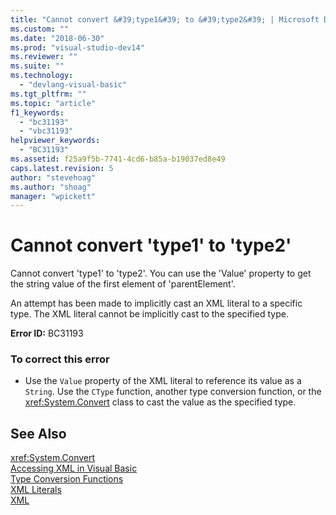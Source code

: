 ```yaml
---
title: "Cannot convert &#39;type1&#39; to &#39;type2&#39; | Microsoft Docs"
ms.custom: ""
ms.date: "2018-06-30"
ms.prod: "visual-studio-dev14"
ms.reviewer: ""
ms.suite: ""
ms.technology: 
  - "devlang-visual-basic"
ms.tgt_pltfrm: ""
ms.topic: "article"
f1_keywords: 
  - "bc31193"
  - "vbc31193"
helpviewer_keywords: 
  - "BC31193"
ms.assetid: f25a9f5b-7741-4cd6-b85a-b19037ed8e49
caps.latest.revision: 5
author: "stevehoag"
ms.author: "shoag"
manager: "wpickett"
---
```

# Cannot convert &#39;type1&#39; to &#39;type2&#39;
Cannot convert 'type1' to 'type2'. You can use the 'Value' property to get the string value of the first element of 'parentElement'.  
  
 An attempt has been made to implicitly cast an XML literal to a specific type. The XML literal cannot be implicitly cast to the specified type.  
  
 **Error ID:** BC31193  
  
### To correct this error  
  
-   Use the `Value` property of the XML literal to reference its value as a `String`. Use the `CType` function, another type conversion function, or the <xref:System.Convert> class to cast the value as the specified type.  
  
## See Also  
 <xref:System.Convert>   
 [Accessing XML in Visual Basic](http://msdn.microsoft.com/library/c47f88b2-3cbc-4bb1-b4b9-be60f71ffc6a)   
 [Type Conversion Functions](http://msdn.microsoft.com/library/d9d8d165-f967-44ff-a6cd-598e4740a99e)   
 [XML Literals](http://msdn.microsoft.com/library/16b28c40-8768-423f-bd9c-22ff10de2b54)   
 [XML](http://msdn.microsoft.com/library/954b6e40-1246-4185-a018-4061724fcae9)